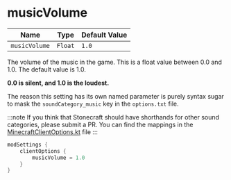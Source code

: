 # musicVolume

| Name          | Type    | Default Value |
|---------------|---------|---------------|
| `musicVolume` | `Float` | `1.0`         |

The volume of the music in the game. This is a float value between 0.0 and 1.0. The default value is 1.0.

**0.0 is silent, and 1.0 is the loudest.**

The reason this setting has its own named parameter is purely syntax sugar to mask the `soundCategory_music` key in the 
`options.txt` file.

:::note
If you think that Stonecraft should have shorthands for other sound categories, please submit a PR.
You can find the mappings in the [MinecraftClientOptions.kt](https://github.com/meza/Stonecraft/blob/main/src/main/kotlin/gg/meza/stonecraft/data/MinecraftClientOptions.kt#L54) file
:::
```kotlin title='build.gradle.kts'
modSettings {
    clientOptions {
        musicVolume = 1.0
    }
}
```
